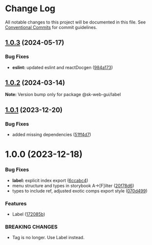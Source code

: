# Change Log

All notable changes to this project will be documented in this file.
See [Conventional Commits](https://conventionalcommits.org) for commit guidelines.

## [1.0.3](https://github.com/Sundsvallskommun/web-shared-components/compare/@sk-web-gui/label@1.0.2...@sk-web-gui/label@1.0.3) (2024-05-17)

### Bug Fixes

- **eslint:** updated eslint and reactDocgen ([984a173](https://github.com/Sundsvallskommun/web-shared-components/commit/984a17371f052a0cbe23d01fd31722f0fa2a56eb))

## [1.0.2](https://github.com/Sundsvallskommun/web-shared-components/compare/@sk-web-gui/label@1.0.1...@sk-web-gui/label@1.0.2) (2024-03-14)

**Note:** Version bump only for package @sk-web-gui/label

## [1.0.1](https://github.com/Sundsvallskommun/web-shared-components/compare/@sk-web-gui/label@1.0.0...@sk-web-gui/label@1.0.1) (2023-12-20)

### Bug Fixes

- added missing dependencies ([51ff4d7](https://github.com/Sundsvallskommun/web-shared-components/commit/51ff4d7a99e812e02d834478ceec33a9c4b443a5))

# 1.0.0 (2023-12-18)

### Bug Fixes

- **label:** explicit index export ([6ccabc4](https://github.com/Sundsvallskommun/web-shared-components/commit/6ccabc474a0890e9c6b0e81cf266d4021f9c823e))
- menu structure and types in storybook A->[F]ilter ([20f78d6](https://github.com/Sundsvallskommun/web-shared-components/commit/20f78d6f4b143e4db2b1ffacd8b47b8d3130f3d6))
- types to include ref, adjusted exotic comps export style ([070d499](https://github.com/Sundsvallskommun/web-shared-components/commit/070d4990ecea5d5ce90ebdd684a381bb8ad95861))

### Features

- Label ([172085b](https://github.com/Sundsvallskommun/web-shared-components/commit/172085b7c34a279e7bf7fbb8a90171952ccbb749))

### BREAKING CHANGES

- Tag is no longer. Use Label instead.
